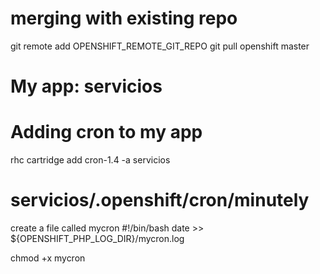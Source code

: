 
# merging with existing repo
git remote add OPENSHIFT_REMOTE_GIT_REPO
git pull openshift master

# My app: servicios

# Adding cron to my app
rhc cartridge add cron-1.4 -a servicios

# servicios/.openshift/cron/minutely
create a file called mycron
	#!/bin/bash
	date >> ${OPENSHIFT_PHP_LOG_DIR}/mycron.log
	
chmod +x mycron 
